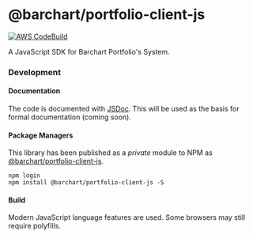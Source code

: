 # @barchart/portfolio-client-js

[![AWS CodeBuild](https://codebuild.us-east-1.amazonaws.com/badges?uuid=eyJlbmNyeXB0ZWREYXRhIjoiM0hCbTN3M253WGFUUUpFcnk1RFZOSTdUcUZnOWJxbXltaEMvQ3JrcENZeWI0cFRDWlFidks2VFhNR3lHeHlBUVdOSjk5TDU5MWd1bE1abGtoc3p1NjFrPSIsIml2UGFyYW1ldGVyU3BlYyI6InZMalFMNG9pZ3E1ekxJSEciLCJtYXRlcmlhbFNldFNlcmlhbCI6MX0%3D&branch=master)](https://github.com/barchart/portfolio-client-js)

A JavaScript SDK for Barchart Portfolio's System.

### Development

#### Documentation

The code is documented with [JSDoc](http://usejsdoc.org/). This will be used as the basis for formal documentation (coming soon).

#### Package Managers

This library has been published as a *private* module to NPM as [@barchart/portfolio-client-js](https://www.npmjs.com/package/@barchart/portfolio-client-js).

```shell
npm login
npm install @barchart/portfolio-client-js -S
```

#### Build

Modern JavaScript language features are used. Some browsers may still require polyfills.
